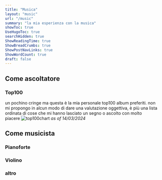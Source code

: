 ```yaml
---
title: "Musica"
layout: "music"
url: "/music"
summary: "la mia esperienza con la musica"
showToc: true
UseHugoToc: true
searchHidden: true
ShowReadingTime: true
ShowBreadCrumbs: true
ShowPostNavLinks: true
ShowWordCount: true
draft: false
---
```

## Come ascoltatore

### Top100
un pochino cringe ma questa è la mia personale top100 album preferiti. non mi propongo in alcun modo di dare una valutazione oggettiva, è più una lista ordinata di cose che mi hanno lasciato un segno o ascolto con molto piacere
![top100chart](https://tinypic.host/images/2024/04/04/topsters27.png)
*as of 14/03/2024*

## Come musicista

### Pianoforte

### Violino

### altro